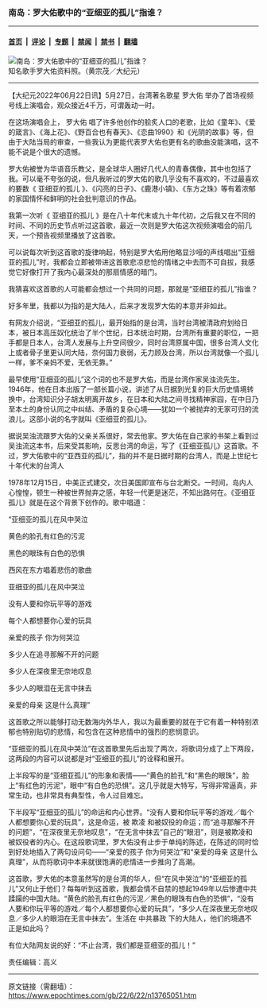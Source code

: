 ### 南岛：罗大佑歌中的“亚细亚的孤儿”指谁？

---

#### [首页](../../../..?n13765051) &nbsp;|&nbsp; [评论](../../../../../epoch-comment?n13765051) &nbsp;|&nbsp; [专题](../../../../../epoch-special?n13765051) &nbsp;|&nbsp; [禁闻](../../../../../epoch-news?n13765051) &nbsp;|&nbsp; [禁书](../../../../../books?n13765051) &nbsp;|&nbsp; [翻墙](https://github.com/gfw-breaker/nogfw/blob/master/README.md?n13765051)


<div><img alt="南岛：罗大佑歌中的“亚细亚的孤儿”指谁？" class="attachment-djy_600_400 size-djy_600_400 wp-post-image" src="https://i.epochtimes.com/assets/uploads/2022/06/id13765081-1903070449552122-a.jpeg"/>
<div class="caption">
 知名歌手罗大佑资料照。（黄宗茂／大纪元）
</div></div><hr/><div class="post_content" id="artbody" itemprop="articleBody">
 <!-- article content begin -->
 <p>
  【大纪元2022年06月22日讯】5月27日，台湾著名歌星
  <ok href="https://www.epochtimes.com/gb/tag/%E7%BD%97%E5%A4%A7%E4%BD%91.html">
   罗大佑
  </ok>
  举办了首场视频号线上演唱会，观众接近4千万，可谓轰动一时。
 </p>
 <p>
  在这场演唱会上，
  <ok href="https://www.epochtimes.com/gb/tag/%E7%BD%97%E5%A4%A7%E4%BD%91.html">
   罗大佑
  </ok>
  唱了许多他创作的脍炙人口的老歌，比如《童年》、《爱的箴言》、《海上花》、《野百合也有春天》、《恋曲1990》和《光阴的故事》等，但由于大陆当局的审查，一些我认为更能代表罗大佑也更有名的歌曲没能演唱，这不能不说是个很大的遗憾。
 </p>
 <p>
  罗大佑被誉为华语音乐教父，是全球华人圈好几代人的青春偶像，其中也包括了我。可以毫不夸张的说，但凡我听过的罗大佑的歌几乎没有不喜欢的，不过最喜欢的要数《
  <ok href="https://www.epochtimes.com/gb/tag/%E4%BA%9A%E7%BB%86%E4%BA%9A%E7%9A%84%E5%AD%A4%E5%84%BF.html">
   亚细亚的孤儿
  </ok>
  》、《闪亮的日子》、《鹿港小镇》、《东方之珠》等有着浓郁的家国情怀和鲜明的社会批判意识的作品。
 </p>
 <p>
  我第一次听《
  <ok href="https://www.epochtimes.com/gb/tag/%E4%BA%9A%E7%BB%86%E4%BA%9A%E7%9A%84%E5%AD%A4%E5%84%BF.html">
   亚细亚的孤儿
  </ok>
  》是在八十年代末或九十年代初，之后我又在不同的时间、不同的历史节点听过这首歌，最近一次则是罗大佑这次视频演唱会的前几天，一个预告视频里播放了这首歌。
 </p>
 <p>
  可以说每次听到这首歌的旋律响起，特别是罗大佑用他略显沙哑的声线唱出“亚细亚的孤儿”时，我都会立即被带进这首歌悲凉悲怆的情绪之中去而不可自拔，我感觉它好像打开了我内心最深处的那扇情感的暗门。
 </p>
 <p>
  我猜喜欢这首歌的人可能都会想过一个共同的问题，那就是“亚细亚的孤儿”指谁？
 </p>
 <p>
  好多年里，我都以为指的是大陆人，后来才发现罗大佑的本意并非如此。
 </p>
 <p>
  有网友介绍说，“亚细亚的孤儿，最开始指的是台湾，当时台湾被清政府划给日本，被日本高压奴化统治了半个世纪，日本统治时期，台湾所有重要的职位，一把手都是日本人，台湾人发展与上升空间很少，同时台湾原属中国，很多台湾人文化上或者骨子里更认同大陆，奈何国力衰弱，无力顾及台湾，所以台湾就像一个孤儿一样，爹不亲妈不爱，无依无靠。”
 </p>
 <p>
  最早使用“亚细亚的孤儿”这个词的也不是罗大佑，而是台湾作家吴浊流先生。1946年，他在日本出版了一部长篇小说，讲述了从日据到光复的巨大历史情境转换中，台湾知识分子胡太明离开故乡，在日本和大陆之间寻找精神家园，在中日乃至本土的身份认同之中纠结、矛盾的复杂心境——犹如一个被抛弃的无家可归的流浪儿。这部小说的名字就叫《亚细亚的孤儿》。
 </p>
 <p>
  据说吴浊流跟罗大佑的父亲关系很好，常去他家。罗大佑在自己家的书架上看到过吴浊流这本书，后来受其影响，反思台湾的命运，写了《亚细亚孤儿》这首歌。不过，罗大佑歌中的“亚西亚的孤儿”，指的并不是日据时期的台湾人，而是上世纪七十年代末的台湾人
 </p>
 <p>
  1978年12月15日，中美正式建交，次日美国即宣布与台北断交。一时间，岛内人心惶惶，顿生一种被世界抛弃之感，年轻一代更是迷茫，不知出路何在。《亚细亚孤儿》就是在这个背景下创作的。歌中唱道：
 </p>
 <p>
  “亚细亚的孤儿在风中哭泣
 </p>
 <p>
  黄色的脸孔有红色的污泥
 </p>
 <p>
  黑色的眼珠有白色的恐惧
 </p>
 <p>
  西风在东方唱着悲伤的歌曲
 </p>
 <p>
  亚细亚的孤儿在风中哭泣
 </p>
 <p>
  没有人要和你玩平等的游戏
 </p>
 <p>
  每个人都想要你心爱的玩具
 </p>
 <p>
  亲爱的孩子 你为何哭泣
 </p>
 <p>
  多少人在追寻那解不开的问题
 </p>
 <p>
  多少人在深夜里无奈地叹息
 </p>
 <p>
  多少人的眼泪在无言中抹去
 </p>
 <p>
  亲爱的母亲 这是什么真理”
 </p>
 <p>
  这首歌之所以能够打动无数海内外华人，我以为最重要的就在于它有着一种特别浓郁也特别贴切的悲情，和包含在这种悲情中的强烈的悲悯意识。
 </p>
 <p>
  “亚细亚的孤儿在风中哭泣”在这首歌里先后出现了两次，将歌词分成了上下两段，这两段的内容可以说都是对“亚细亚的孤儿”的诠释和展开。
 </p>
 <p>
  上半段写的是“亚细亚孤儿”的形象和表情——“黄色的脸孔”和“黑色的眼珠”，脸上“有红色的污泥”，眼中“有白色的恐惧”。这几乎就是大特写，写得非常逼真，非常生动，也非常具有典型性，令人过目难忘。
 </p>
 <p>
  下半段写“亚细亚的孤儿”的命运和内心世界。“没有人要和你玩平等的游戏／每个人都想要你心爱的玩具”，这是命运，被
  <ok href="https://www.epochtimes.com/gb/tag/%E6%AC%BA%E5%87%8C.html">
   欺凌
  </ok>
  和被奴役的命运；而“追寻那解不开的问题”，“在深夜里无奈地叹息”，“在无言中抹去”自己的“眼泪”，则是被欺凌和被奴役者的内心。在这段歌词里，罗大佑没有止步于单纯的陈述，在陈述的同时恰到好处地插入了两句设问句——“亲爱的孩子 你为何哭泣”和“亲爱的母亲 这是什么真理”，从而将歌词中本来就很饱满的悲情进一步推向了高潮。
 </p>
 <p>
  这首歌，罗大佑的本意虽然写的是台湾的华人，但“在风中哭泣”的“亚细亚的孤儿”又何止于他们？每每听到这首歌，我都会情不自禁的想起1949年以后惨遭中共蹂躏的中国大陆。“黄色的脸孔有红色的污泥／黑色的眼珠有白色的恐惧”，“没有人要和你玩平等的游戏／每个人都想要你心爱的玩具”，“多少人在深夜里无奈地叹息／多少人的眼泪在无言中抹去”。生活在
  <ok href="https://www.epochtimes.com/gb/tag/%E4%B8%AD%E5%85%B1%E6%9A%B4%E6%94%BF.html">
   中共暴政
  </ok>
  下的大陆人，他们的境遇不正是如此吗？
 </p>
 <p>
  有位大陆网友说的好：“不止台湾，我们都是亚细亚的孤儿！”
 </p>
 <p>
  责任编辑：高义
 </p>
 <!-- article content end -->
 <div id="below_article_ad">
 </div>
</div>


---

原文链接（需翻墙）：https://www.epochtimes.com/gb/22/6/22/n13765051.htm